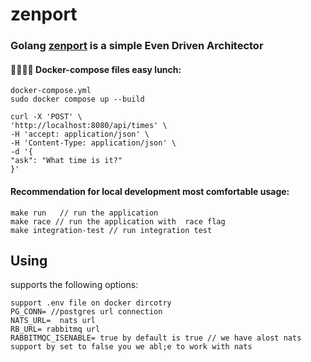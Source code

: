 # zenport

### Golang [zenport]() is a simple Even Driven Architector

#### 🙌👨‍💻🚀 Docker-compose files easy lunch:

    docker-compose.yml
    sudo docker compose up --build

```
curl -X 'POST' \
'http://localhost:8080/api/times' \
-H 'accept: application/json' \
-H 'Content-Type: application/json' \
-d '{
"ask": "What time is it?"
}'

```

#### Recommendation for local development most comfortable usage:

    make run   // run the application
    make race // run the application with  race flag
    make integration-test // run integration test

## Using

supports the following options:

```
support .env file on docker dircotry
PG_CONN= //postgres url connection
NATS_URL=  nats url
RB_URL= rabbitmq url
RABBITMQC_ISENABLE= true by default is true // we have alost nats support by set to false you we abl;e to work with nats
```





